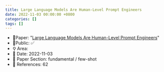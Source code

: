```yaml
---
title: Large Language Models Are Human-Level Prompt Engineers
date: 2022-11-03 00:00:00 +0800
categories: []
tags: []
---
```


- 📙Paper: "[Large Language Models Are Human-Level Prompt Engineers](https://www.semanticscholar.org/paper/Large-Language-Models-Are-Human-Level-Prompt-Zhou-Muresanu/4610ffb1b016acaa82a2065ffd1a3adbae1ce722)"
- 🔑Public: ✅
- ⚲ Area: 
- 📅 Date: 2022-11-03
- 🔎 Paper Section: fundamental / few-shot
- 📝 References: 62
